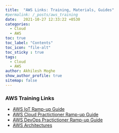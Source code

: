 ```yaml
---
title:  "AWS Links: Training, Materials, Guides"
#permalink: /_posts/aws_training
date:   2021-10-27 12:33:22 +0530
categories:
  - Cloud
  - AWS
toc: true
toc_label: "Contents"
toc_icon: "file-alt"
toc_sticky : true
tags:
  - Cloud
  - AWS
author: Akhilesh Moghe
show_author_profile: true
sitemap: false
---
```



### AWS Training Links
- [AWS IoT Ramp-up Guide](/assets/docs/Ramp-Up_Guide_IoT.pdf)
- [AWS Cloud Practictioner Ramp-up Guide](/assets/docs/Ramp-Up_Guide_CloudPractitioner.pdf)
- [AWS DevOps Practictioner Ramp-up Guide](/assets/docs/Ramp-Up_Guide_DevOps.pdf)
- [AWS Architectures](https://aws.amazon.com/architecture/)
